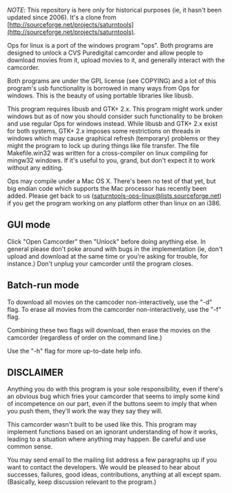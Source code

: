 *NOTE*: This repository is here only for historical purposes (ie, it hasn't been updated since 2006). It's a clone from [http://sourceforge.net/projects/saturntools](http://sourceforge.net/projects/saturntools).


Ops for linux is a port of the windows program "ops". Both programs
are designed to unlock a CVS Puredigital camcorder and allow people to
download movies from it, upload movies to it, and generally interact
with the camcorder.

Both programs are under the GPL license (see COPYING) and a lot of
this program's usb functionality is borrowed in many ways from Ops for
windows. This is the beauty of using portable libraries like libusb.

This program requires libusb and GTK+ 2.x. This program might work
under windows but as of now you should consider such functionality to be
broken and use regular Ops for windows instead. While libusb and GTK+ 2.x
exist for both systems, GTK+ 2.x imposes some restrictions on threads in
windows which may cause graphical refresh (temporary) problems or they
might the program to lock up during things like file transfer. The file
Makefile.win32 was written for a cross-compiler on linux compiling for
mingw32 windows. If it's useful to you, grand, but don't expect it to
work without any editing.

Ops may compile under a Mac OS X. There's been no test of that yet,
but big endian code which supports the Mac processor has recently been
added. Please get back to us (saturntools-ops-linux@lists.sourceforge.net)
if you get the program working on any platform other than linux on
an i386.


GUI mode
--------

Click "Open Camcorder" then "Unlock" before doing anything else. In
general please don't poke around with bugs in the implementation (ie,
don't upload and download at the same time or you're asking for trouble,
for instance.) Don't unplug your camcorder until the program closes.


Batch-run mode
--------------

To download all movies on the camcoder non-interactively, use the "-d" flag.
To erase all movies from the camcorder non-interactively, use the "-f" flag.

Combining these two flags will download, then erase the movies on the
camcorder (regardless of order on the command line.)

Use the "-h" flag for more up-to-date help info.


DISCLAIMER
----------

Anything you do with this program is your sole responsibility, even if
there's an obvious bug which fries your camcorder that seems to imply
some kind of incompetence on our part, even if the buttons seem to imply
that when you push them, they'll work the way they say they will.

This camcorder wasn't built to be used like this. This program may
implement functions based on an ignorant understanding of how it works,
leading to a situation where anything may happen. Be careful and use
common sense.

You may send email to the mailing list address a few paragraphs up if
you want to contact the developers. We would be pleased to hear about
successes, failures, good ideas, contributions, anything at all except
spam. (Basically, keep discussion relevant to the program.)

